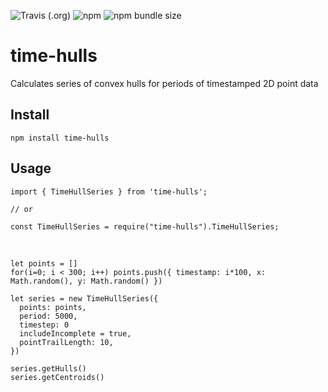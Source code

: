 ![Travis (.org)](https://img.shields.io/travis/mattsears18/time-hulls.svg)
![npm](https://img.shields.io/npm/v/time-hulls.svg?color=blue)
![npm bundle size](https://img.shields.io/bundlephobia/min/time-hulls.svg)

# time-hulls
Calculates series of convex hulls for periods of timestamped 2D point data

## Install
    npm install time-hulls

## Usage
    import { TimeHullSeries } from 'time-hulls';

    // or

    const TimeHullSeries = require("time-hulls").TimeHullSeries;
&nbsp;

    let points = []
    for(i=0; i < 300; i++) points.push({ timestamp: i*100, x: Math.random(), y: Math.random() })

    let series = new TimeHullSeries({
      points: points,
      period: 5000,
      timestep: 0
      includeIncomplete = true,
      pointTrailLength: 10,
    })

    series.getHulls()
    series.getCentroids()
